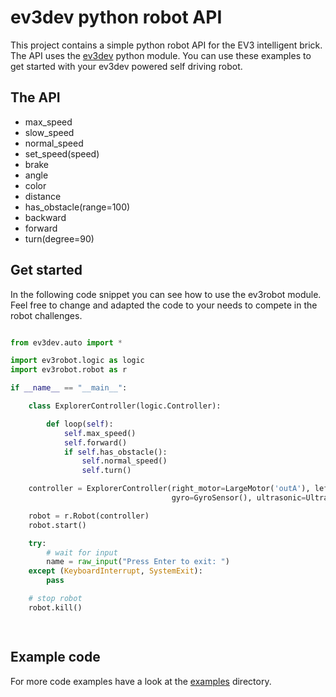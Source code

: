 # ev3dev python robot API
This project contains a simple python robot API for the EV3 intelligent brick. The API uses 
the [ev3dev](http://www.ev3dev.org/) python module. You can use these examples to get started with 
your ev3dev powered self driving robot.

## The API
- max_speed
- slow_speed
- normal_speed
- set_speed(speed)
- brake
- angle
- color
- distance
- has_obstacle(range=100)
- backward
- forward
- turn(degree=90)


## Get started
In the following code snippet you can see how to use the ev3robot module. Feel free to change and adapted the code to 
your needs to compete in the robot challenges.

```python

from ev3dev.auto import *

import ev3robot.logic as logic
import ev3robot.robot as r

if __name__ == "__main__":

    class ExplorerController(logic.Controller):

        def loop(self):
            self.max_speed()
            self.forward()
            if self.has_obstacle():
                self.normal_speed()
                self.turn()

    controller = ExplorerController(right_motor=LargeMotor('outA'), left_motor=LargeMotor('outB'),
                                    gyro=GyroSensor(), ultrasonic=UltrasonicSensor())

    robot = r.Robot(controller)
    robot.start()

    try:
        # wait for input
        name = raw_input("Press Enter to exit: ")
    except (KeyboardInterrupt, SystemExit):
        pass

    # stop robot
    robot.kill()

   
```

## Example code
For more code examples have a look at the [examples](examples) directory.
